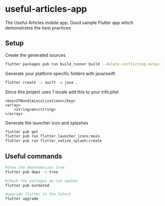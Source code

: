 # useful-articles-app
The Useful Articles mobile app. Good sample Flutter app which demonstrates the best practices


## Setup

Create the generated sources
```bash
flutter packages pub run build_runner build --delete-conflicting-outputs
```

Generate your platform specific folders with java/swift

```bash
flutter create -i swift -a java .
```

Since this project uses 1 locale add this to your info.plist

```plist
<key>CFBundleLocalizations</key>
<array>
    <string>en</string>
</array>
```

Generate the launcher icon and splashes

```bash
flutter pub get 
flutter pub run flutter_launcher_icons:main
flutter pub run flutter_native_splash:create
```

## Useful commands

```bash
#show the dependencies tree
flutter pub deps -s tree

#check the packages we can update
flutter pub outdated  

#upgrade flutter to the latest
flutter upgrade 
```
